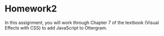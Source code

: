 # Homework2
In this assignment, you will work through Chapter 7 of the textbook (Visual Effects with CSS) to add JavaScript to Ottergram.
